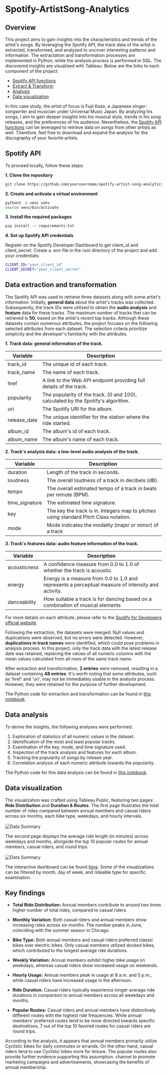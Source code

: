 # Spotify-ArtistSong-Analytics

## Overview
This project aims to gain insights into the characteristics and trends of the artist's songs. By leveraging the Spotify API, the track data of the artist is extracted, transformed, and analyzed to uncover interesting patterns and information. The extractation and transformation processes are implemented in Python, while the analysis process is performed in SQL. The discovered insights are visualized with Tableau. Below are the links to each component of the project:

- [Spotify API functions](myFunctions.py)
- [Extract & Transform](extract_transform_track.ipynb)
- [Analysis](analyze_track.sql)
- [Data visualization](https://public.tableau.com/views/draft_song/Dashboard22?:language=en-US&:sid=&:display_count=n&:origin=viz_share_link)

In this case study, the artist of focus is Fujii Kaze, a Japanese singer-songwriter and musician under Universal Music Japan. By analyzing his songs, I aim to gain deeper insights into his musical style, trends in his song releases, and the preferences of his audience. Nevertheless, the [Spotify API functions](myFunctions.py) can be leveraged to retrieve data on songs from other artists as well. Therefore, feel free to download and expand the analysis for the discography of your favorite artists.

## Spotify API
To proceed locally, follow these steps:

**1. Clone the repository**
```bash
git clone https://github.com/yourusername/spotify-artist-song-analytics.git
```

**2. Create and activate a virtual environment**
```bash
python3 -m venv venv
source venv/bin/activate
```
**3. Install the required packages**
```bash
pip install -r requirements.txt
```
**4. Set up Spotify API credentials**

Register on the Spotify Developer Dashboard to get client_id and client_secret. Create a .env file in the root directory of the project and add your credentials:
```bash
CLIENT_ID="your_client_id"
CLIENT_SECRET="your_client_secret"
```

## Data extraction and transformation

The Spotify API was used to retrieve three datasets along with some artist's information. Initially, **general data** about the artist's tracks was collected. Subsequently, the track IDs were utilized to obtain the **audio analysis** and **feature** data for these tracks. The maximum number of tracks that can be retrieved is **50**, based on the artist's recent top tracks. Although these datasets contain numerous attributes, the project focuses on the following selected attributes from each dataset. The selection criteria prioritize simplicity and the developer's familiarity with the attributes.

**1. Track data: general information of the track.**

| Variable          | Description                                                                                                    |
|-------------------|----------------------------------------------------------------------------------------------------------------|
| track_id          | The unique id of each track.                                                                                    |
| track_name        | The name of each track.                                                                                         |
| href              | A link to the Web API endpoint providing full details of the track.                                            |
| popularity        | The popularity of the track. (0 and 100), calculated by the Spotify's algorithm.                                |
| uri               | The Spotify URI for the album.                                                                 |
| release_date      | The unique identifier for the station where the ride started.                                                   |
| album_id          | The album's id of each track.                                                                                   |
| album_name        | The album's name of each track.                                                                                |

**2. Track's analysis data: a low-level audio analysis of the track.**

| Variable          | Description                                                                                                    |
|-------------------|----------------------------------------------------------------------------------------------------------------|
| duration          | Length of the track in seconds.                                                                                |
| loudness          | The overall loudness of a track in decibels (dB).                                                              |
| tempo             | The overall estimated tempo of a track in beats per minute (BPM).                                              |
| time_signature    | The estimated time signature.                                                                                   |
| key               | The key the track is in. Integers map to pitches using standard Pitch Class notation.                          |
| mode              | Mode indicates the modality (major or minor) of a track                                                        |

**3. Track's features data: audio feature information of the track.**

| Variable          | Description                                                                                                    |
|-------------------|----------------------------------------------------------------------------------------------------------------|
| acousticness      | A confidence measure from 0.0 to 1.0 of whether the track is acoustic.                                         |
| energy            | Energy is a measure from 0.0 to 1.0 and represents a perceptual measure of intensity and activity.             |
| danceability      | How suitable a track is for dancing based on a combination of musical elements                                 |

For more details on each attribute, please refer to the [Spotify for Developers official website](https://developer.spotify.com/documentation/web-api).

Following the extraction, the datasets were merged. Null values and duplications were observed, but no errors were detected. However, **duplications in track names** were identified, which could pose problems in analysis process. In this project, only the track data with the latest release date was retained, replacing the values of all numeric columns with the mean values calculated from all rows of the same track name.

After extraction and transformation, **2 entries** were removed, resulting in a dataset containing **48 entries**. It's worth noting that some attributes, such as 'href' and 'uri', may not be immediately usable in the analysis process. However, they were retained for the purpose of further development.

The Python code for extraction and transformation can be found in [this notebook](extract_transform_track.ipynb).

## Data analysis
To derive the insights, the following analyses were performed.
1. Exploration of statistics of all numeric values in the dataset.
2. Identification of the most and least popular tracks.
3. Examination of the key, mode, and time signature used.
4. Inspection of the track analysis and features for each album.
5. Tracking the popularity of songs by release year.
6. Correlation analysis of each numeric attribute towards the popularity.

The Python code for this data analysis can be found in [this notebook](analyze_track.ipynb).

## Data visualization
The visualization was crafted using Tableau Public, featuring two pages: **Ride Distribution** and **Duration & Routes**.
The first page illustrates the total number of rides compared between annual members and casual riders across six months, each bike type, weekdays, and hourly intervals. 
<br><br> <img src="/images/dashboard_1.png" alt="Data Summary"> <br>

The second page displays the average ride length (in minutes) across weekdays and months, alongside the top 10 popular routes for annual members, casual riders, and round trips.
<br><br><img src="/images/dashboard_2.png" alt="Data Summary"> <br>


The interactive dashboard can be found [here](). Some of the visualizations can be filtered by month, day of week, and rideable type for specific examination. 

## Key findings
- **Total Ride Distribution:** Annual members contribute to around two times higher number of total rides, compared to casual riders.
 
- **Monthly Variation:** Both casual riders and annual members show increasing rides across six months. The number peaks in June, coinciding with the summer season in Chicago.

- **Bike Type:** Both annual members and casual riders preferred classic bikes over electric bikes. Only casual members utilized docked bikes, which contributed to the longest average ride durations.

- **Weekly Variation:** Annual members exhibit higher bike usage on weekdays, whereas casual riders show increased usage on weekends.

- **Hourly Usage:** Annual members peak in usage at 8 a.m. and 5 p.m., while casual riders have increased usage in the afternoon.

- **Ride Duration:** Casual riders typically experience longer average ride durations in comparison to annual members across all weekdays and months.

- **Popular Routes:** Casual riders and annual members have distinctively different routes with the highest ride frequencies. While annual members' preferred routes tend to be more directed towards specific destinations, 7 out of the top 10 favored routes for casual riders are round trips. 

According to the analysis, it appears that annual members primarily utilize Cyclistic bikes for daily commutes or errands. On the other hand, casual riders tend to use Cyclistic bikes more for leisure. The popular routes also provide further evidence supporting this assumption.
channel to promote marketing campaigns and advertisements, showcasing the benefits of annual membership. 

